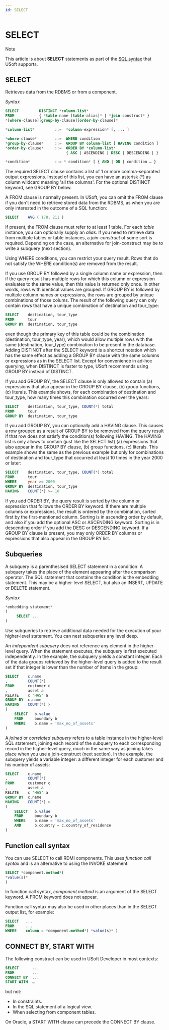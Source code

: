 ```yaml
---
id: SELECT
---
```


# SELECT



> [!NOTE]
> This article is about **SELECT** statements as part of the [SQL syntax](/docs/Modeller%20and%20Rules%20Engine/SQL%20syntax) that USoft supports.

## **SELECT**

Retrieves data from the RDBMS or from a component.

*Syntax*

```sql
SELECT         DISTINCT *column-list*
FROM           { *table-name [table-alias]* | *join-construct* }
*[where-clause][group-by-clause][order-by-clause]*

*column-list*         ::=  *column-expression* [, ... ]

*where-clause*        ::=  WHERE condition
*group-by-clause*     ::=  GROUP BY column-list [ HAVING condition ]
*order-by-clause*     ::=  ORDER BY *column-list*
                           { ASC | ASCENDING | DESC | DESCENDING | }

*condition*           ::= * condition* [ { AND | OR } condition … }
```

The required SELECT clause contains a list of 1 or more comma-separated output expressions. Instead of this list, you can have an asterisk (*) as column wildcard meaning 'all the columns'. For the optional DISTINCT keyword, see GROUP BY below.

A FROM clause is normally present. In USoft, you can omit the FROM clause if you don't need to retrieve stored data from the RDBMS, as when you are only interested in the outcome of a SQL function:

```sql
SELECT    AVG ( 178, 211 )
```

If present, the FROM clause must refer to at least 1 table. For each *table* instance, you can optionally supply an *alias*. If you need to retrieve data from multiple tables or table instances, a *join-construct* of some sort is required. Depending on the case, an alternative for join-construct may be to write a subquery (next section).

Using WHERE conditions, you can restrict your query result. Rows that do not satisfy the WHERE condition(s) are removed from the result.

If you use GROUP BY followed by a single column name or expression, then if the query result has multiple rows for which this column or expression evaluates to the same value, then this value is returned only once. In other words, rows with identical values are grouped. If GROUP BY is followed by multiple column names or expressions, the rows are grouped by unique combinations of those colums. The result of the following query can only contain rows that have a unique combination of destination and tour_type:

```sql
SELECT    destination, tour_type
FROM      tour
GROUP BY  destination, tour_type
```

even though the primary key of this table could be the combination (destination, tour_type, year), which would allow multiple rows with the same (destination, tour_type) combination to be present in the database. Adding DISTINCT after the SELECT keyword is a shortcut notation which has the same effect as adding a GROUP BY clause with the same columns or expressions as in the SELECT list. Except for convenience in ad-hoc querying, when DISTINCT is faster to type, USoft recommends using GROUP BY instead of DISTINCT.

If you add GROUP BY, the SELECT clause is only allowed to contain (a) expressions that also appear in the GROUP BY clause, (b) group functions, (c) literals. This example shows, for each combination of destination and tour_type, how many times this combination occurred over the years:

```sql
SELECT    destination, tour_type, COUNT(*) total
FROM      tour
GROUP BY  destination, tour_type
```

If you add GROUP BY, you can optionally add a HAVING clause. This causes a row grouped as a result of GROUP BY to be removed from the query result if that row does not satisfy the condition(s) following HAVING. The HAVING list is only allows to contain (just like the SELECT list) (a) expressions that also appear in the GROUP BY clause, (b) group functions, (c) literals. This example shows the same as the previous example but only for combinations of destination and tour_type that occurred at least 10 times in the year 2000 or later:

```sql
SELECT    destination, tour_type, COUNT(*) total
FROM      tour
WHERE     year >= 2000
GROUP BY  destination, tour_type
HAVING    COUNT(*) >= 10
```

If you add ORDER BY, the query result is sorted by the column or expression that follows the ORDER BY keyword. If there are multiple columns or expressions, the result is ordered by the combination, sorted first by the first-mentioned column. Sorting is in ascending order by default, and also if you add the optional ASC or ASCENDING keyword. Sorting is in descending order if you add the DESC or DESCENDING keyword. If a GROUP BY clause is present, you may only ORDER BY columns or expressions that also appear in the GROUP BY list.

## Subqueries

A subquery is a parenthesised SELECT statement in a condition. A subquery takes the place of the element appearing after the comparison operator. The SQL statement that contains the condition is the embedding statement. This may be a higher-level SELECT, but also an INSERT, UPDATE or DELETE statement.

*Syntax*

```sql
*embedding-statement*
(
     SELECT ...
)
```

Use subqueries to retrieve additional data needed for the execution of your higher-level statement. You can nest subqueries any level deep.

An *independent subquery* does not reference any element in the higher-level query. When the statement executes, the subquery is first executed independently. In the example, the subquery yields a constant integer. Each of the data groups retrieved by the higher-level query is added to the result set if that integer is lower than the number of items in the group:

```sql
SELECT    c.name
,         COUNT(*)
FROM      customer c
,         asset a
RELATE    c "HAS" a
GROUP BY  c.name
HAVING    COUNT(*) >
(
    SELECT   b.value
    FROM     boundary b
    WHERE    b.name = 'max_no_of_assets'
)
```

A *joined* or *correlated subquery* refers to a table instance in the higher-level SQL statement, joining each record of the subquery to each corresponding record in the higher-level query, much in the same way as joining takes place when you use a join-construct (next section). In the example, the subquery yields a variable integer: a different integer for each customer and his number of assets:

```sql
SELECT    c.name
,         COUNT(*)
FROM      customer c
,         asset a
RELATE    c "HAS" a
GROUP BY  c.name
HAVING    COUNT(*) >
(
    SELECT   b.value
    FROM     boundary b
    WHERE    b.name = 'max_no_of_assets'
    AND      b.country = c.country_of_residence
)
```

## Function call syntax

You can use SELECT to call RDMI components. This uses *function call syntax* and is an alternative to using the INVOKE statement:

```sql
SELECT *component.method*(
*value(s)*
)
```

In function call syntax, *component.method* is an argument of the SELECT keyword. A FROM keyword does not appear.

Function call syntax may also be used in other places than in the SELECT output list, for example:

```sql
SELECT   ...
FROM     ...
WHERE    column = *component.method*( *value(s)* )
```

## CONNECT BY, START WITH

The following construct can be used in USoft Developer in most contexts:

```sql
SELECT      ...
FROM        ...
CONNECT BY  ...
START WITH  …
```

but not:

- In constraints.
- In the SQL statement of a logical view.
- When selecting from component tables.

On Oracle, a START WITH clause can precede the CONNECT BY clause.